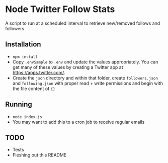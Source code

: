 # Node Twitter Follow Stats
A script to run at a scheduled interval to retrieve new/removed follows and followers

## Installation
- `npm install`
- Copy `.envSample` to `.env` and update the values appropriately. You can get many of these values by creating a Twitter app at https://apps.twitter.com/.
- Create the `json` directory and within that folder, create `followers.json` and `following.json` with proper read + write permissions and begin with the file content of `{}`

## Running
- `node index.js`
- You may want to add this to a cron job to receive regular emails

## TODO
- Tests
- Fleshing out this README
